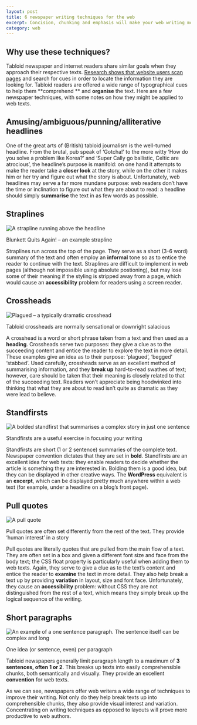 ```yaml
---
layout: post
title: 6 newspaper writing techniques for the web
excerpt: Concision, chunking and emphasis will make your web writing more effective.
category: web
---
```


## Why use these techniques?

Tabloid newspaper and internet readers share similar goals when they approach their respective texts.  [Research shows that website users scan pages](http://www.useit.com/papers/webwriting/rewriting.html) and search for cues in order to locate the information they are looking for.  Tabloid readers are offered a wide range of typographical cues to help them **comprehend ** and **organise** the text.  Here are a few newspaper techniques, with some notes on how they might be applied to web texts.

## Amusing/ambiguous/punning/alliterative headlines

One of the great arts of (British) tabloid journalism is the well-turned headline.  From the brutal, pub speak of ‘Gotcha!’ to the more witty ‘How do you solve a problem like Korea?’ and ‘Super Cally go ballistic, Celtic are atrocious’, the headline’s purpose is manifold: on one hand it attempts to make the reader take a **closer look** at the story, while on the other it makes him or her try and figure out what the story is about.  Unfortunately, web headlines may serve a far more mundane purpose: web readers don’t have the time or inclination to figure out what they are about to read: a headline should simply **summarise** the text in as few words as possible.

## Straplines

<img alt="A strapline running above the headline" src="http://farm4.static.flickr.com/3145/2677209690_5fd77a009b.jpg?v=0">

<p class="figcaption">Blunkett Quits Again! &#8211; an example strapline</p>

Straplines run across the top of the page.  They serve as a short (3-6 word) summary of the text and often employ an **informal** tone so as to entice the reader to continue with the text.  Straplines are difficult to implement in web pages (although not impossible using absolute postioning), but may lose some of their meaning if the styling is stripped away from a page, which would cause an **accessibility** problem for readers using a screen reader.

## Crossheads

<img alt="Plagued &#8211; a typically dramatic crosshead" src="http://farm4.static.flickr.com/3096/2677209344_b89369f435.jpg?v=0">

<p class="figcaption">Tabloid crossheads are normally sensational or downright salacious</p>

A crosshead is a word or short phrase taken from a text and then used as a **heading**.  Crossheads serve two purposes: they give a clue as to the succeeding content and entice the reader to explore the text in more detail.  These examples give an idea as to their purpose: ‘plagued’, ‘begged’ ‘stabbed’.  Used carefully, crossheads serve as an excellent method of summarising information, and they **break up** hard-to-read swathes of text; however, care should be taken that their meaning is closely related to that of the succeeding text.  Readers won’t appreciate being hoodwinked into thinking that what they are about to read isn’t quite as dramatic as they were lead to believe.

## Standfirsts

<img alt="A bolded standfirst that summarises a complex story in just one sentence" src="http://farm4.static.flickr.com/3282/2677209606_d05720ca7d.jpg?v=0">

<p class="figcaption">Standfirsts are a useful exercise in focusing your writing</p>

Standfirsts are short (1 or 2 sentence) summaries of the complete text.  Newspaper convention dictates that they are set in **bold**.  Standfirsts are an excellent idea for web texts: they enable readers to decide whether the article is something they are interested in.  Bolding them is a good idea, but they can be displayed in other creative ways.  The **WordPress** equivalent is an **excerpt**, which can be displayed pretty much anywhere within a web text (for example, under a headline on a blog’s front page).

## Pull quotes

<img alt="A pull quote" src="http://farm4.static.flickr.com/3026/2677209464_025cbdb376.jpg?v=0">

<p class="figcaption">Pull quotes are often set differently from the rest of the text.  They provide &#8216;human interest&#8217; in a story</p>

Pull quotes are literally quotes that are pulled from the main flow of a text.  They are often set in a box and given a different font size and face from the body text; the CSS float property is particularly useful when adding them to web texts.  Again, they serve to give a clue as to the text’s content and entice the reader to **examine** the text in more detail.  They also help break a text up by providing **variation** in layout, size and font face.  Unfortunately, they cause an **accessibility** problem: without CSS they are not distinguished from the rest of a text, which means they simply break up the logical sequence of the writing.

## Short paragraphs

<img alt="An example of a one sentence paragraph.  The sentence itself can be complex and long" src="http://farm4.static.flickr.com/3136/2676392333_516fe37890.jpg?v=0">

<p class="figcaption">One idea (or sentence, even) per paragraph</p>

Tabloid newspapers generally limit paragraph length to a maximum of **3 sentences, often 1 or 2**.  This breaks up texts into easily comprehensible chunks, both semantically and visually.  They provide an excellent **convention** for web texts.

As we can see, newspapers offer web writers a wide range of techniques to improve their writing.  Not only do they help break texts up into comprehensible chunks, they also provide visual interest and variation. Concentrating on writing techniques as opposed to layouts will prove more productive to web authors.
